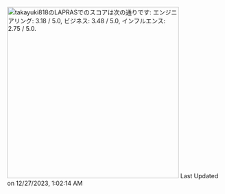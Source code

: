 <!--START_SECTION:lapras-card-->
<p ><a href="https://lapras.com/public/takayuki818" target="_blank" rel="noopener noreferrer"><img alt="takayuki818のLAPRASでのスコアは次の通りです: エンジニアリング: 3.18 / 5.0, ビジネス: 3.48 / 5.0, インフルエンス: 2.75 / 5.0." src="https://lapras-card-generator.vercel.app/api/svg?e=3.18&b=3.48&i=2.75&b1=%23020E27&b2=%230E5593&i1=%23030E21&i2=%231688BF&l=ja" width="400" ></a>  
Last Updated on 12/27/2023, 1:02:14 AM</p>
<!--END_SECTION:lapras-card-->
